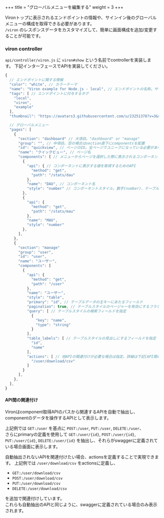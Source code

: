 +++
title = "グローバルメニューを編集する"
weight = 3
+++

Vironトップに表示されるエンドポイントの情報や、サインイン後のグローバルメニューの構成を取得できる必要があります。  
`/viron` のレスポンスデータをカスタマイズして、簡単に画面構成を追加/変更することが可能です。

### viron controller

`api/controller/viron.js` に `viron#show` という名前でcontrollerを実装します。
下記インターフェースでAPIを実装してください。  

```javascript
{
  // エンドポイントに関する情報
  "color": "white", // カラーテーマ
  "name": "Viron example for Node.js - local", // エンドポイントの名称。サービス名や環境など
  "tags": [ // エンドポイントに付与するタグ
    "local",
    "viron",
    "example"
  ],
  "thumbnail": "https://avatars3.githubusercontent.com/u/23251378?v=3&s=200" // サムネイル画像URL

  // グローバルメニュー
  "pages": [ 
    {
      "section": "dashboard" // 大項目。"dashboard" or "manage"
      "group": "", // 中項目。空の場合はsection直下にcomponentsを配置
      "id": "quickview", // ページのID。全ページでユニークになっている必要があります
      "name": "クイックビュー", // ページ名
      "components": [ // メニューからページを選択した際に表示されるコンポーネントの一覧
        {
          "api": { // コンポーネントに表示する値を取得するためのAPI
            "method": "get",
            "path": "/stats/dau"
          },
          "name": "DAU", // コンポーネント名
          "style": "number" // コンポーネントスタイル。数字(number)、テーブル(table)の他に各種グラフ(graph-*)が利用できます
        },
        {
          "api": {
            "method": "get",
            "path": "/stats/mau"
          },
          "name": "MAU",
          "style": "number"
        },
      ],
    },
    {
      "section": "manage"
      "group": "user",
      "id": "user",
      "name": "ユーザー",
      "components": [
        {
          "api": {
            "method": "get",
            "path": "/user"
          },
          "name": "ユーザー",
          "style": "table",
          "primary": "id", // テーブルデータの主キーにあたるフィールド
          "pagination": true, // テーブルスタイルのページャーを有効にするフラグ
          "query": [ // テーブルスタイルの検索フィールドを指定
            {
              "key": "name",
              "type": "string"
            }
          ],
          "table_labels": [ // テーブルスタイルの見出しにするフィールドを指定
            "id",
            "name"
          ],
          "actions": [ // 他APIの関連付けが必要な場合は指定。詳細は下記[API間の関連付け]を参照
            "/user/download/csv"
          ]
        }
      ],
    },
  ],
}
```

#### API間の関連付け

Vironはcomponent取得APIのパスから関連するAPIを自動で抽出し、componentのデータを操作するAPIとして表示します。  

上記例では `GET:/user` を基点に `POST:/user`, `PUT:/user`, `DELETE:/user`、  
さらにprimaryの定義を使用して `GET:/user/{id}`, `POST:/user/{id}`, `PUT:/user/{id}`, `DELETE:/user/{id}` を抽出し、それらがswaggerに定義されている場合画面に表示します。  
  
自動抽出されないAPIを関連付けたい場合、actionsを定義することで実現できます。
上記例では `/user/download/csv` をactionsに定義し、 

- `GET:/user/download/csv`
- `POST:/user/download/csv`
- `PUT:/user/download/csv`
- `DELETE:/user/download/csv`

を追加で関連付けしています。  
これらも自動抽出のAPIと同じように、swaggerに定義されている場合のみ表示されます。
